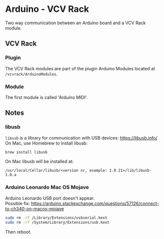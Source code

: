 # Arduino - VCV Rack

Two way communication between an Arduino board and a VCV Rack module.

## VCV Rack

### Plugin

The VCV Rack modules are part of the plugin Arduino Modules located at `/vcvrack/ArduinoModules`.

### Module

The first module is called 'Arduino MIDI'.

## Notes

### libusb

`libusb` is a library for communication with USB devices: https://libusb.info/<br />
On Mac, use Homebrew to install libusb:

```bash
brew install libusb
```

On Mac libusb will be installed at:

```
/usr/local/Cellar/libusb/<version nr, example: 1.0.21>/lib/libusb-1.0.a
```

### Arduino Leonardo Mac OS Mojave

Arduino Leonardo USB port doesn't appear.<br>
Possible fix: https://arduino.stackexchange.com/questions/57126/connect-to-ch340-on-macos-mojave

```bash
sudo rm -rf /Library/Extensions/usbserial.kext
sudo rm -rf /System/Library/Extensions/usb.kext
```

Then reboot.